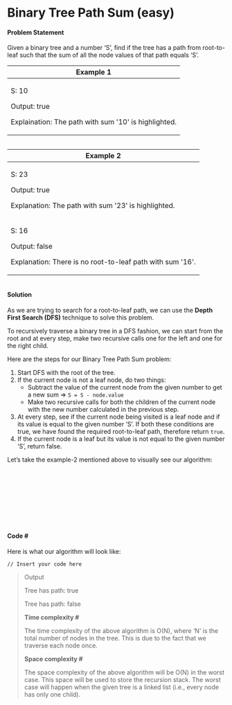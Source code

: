 # Binary Tree Path Sum (easy)

#### Problem Statement <a href="#problem-statement" id="problem-statement"></a>

Given a binary tree and a number ‘S’, find if the tree has a path from root-to-leaf such that the sum of all the node values of that path equals ‘S’.

| Example 1                                                                                  |
| ------------------------------------------------------------------------------------------ |
| <p>S: 10</p><p>Output: true</p><p>Explaination: The path with sum '10' is highlighted.</p> |

<figure><img src="../../.gitbook/assets/image (14).png" alt=""><figcaption></figcaption></figure>

| Example 2                                                                                        |
| ------------------------------------------------------------------------------------------------ |
| <p>S: 23</p><p>Output: true</p><p>Explanation: The path with sum '23' is highlighted.</p>        |
| <p>S: 16</p><p>Output: false</p><p>Explanation: There is no root-to-leaf path with sum '16'.</p> |

<figure><img src="../../.gitbook/assets/image (7).png" alt=""><figcaption></figcaption></figure>

#### Solution <a href="#solution" id="solution"></a>

As we are trying to search for a root-to-leaf path, we can use the **Depth First Search (DFS)** technique to solve this problem.

To recursively traverse a binary tree in a DFS fashion, we can start from the root and at every step, make two recursive calls one for the left and one for the right child.

Here are the steps for our Binary Tree Path Sum problem:

1. Start DFS with the root of the tree.
2. If the current node is not a leaf node, do two things:
   * Subtract the value of the current node from the given number to get a new sum => `S = S - node.value`
   * Make two recursive calls for both the children of the current node with the new number calculated in the previous step.
3. At every step, see if the current node being visited is a leaf node and if its value is equal to the given number ‘S’. If both these conditions are true, we have found the required root-to-leaf path, therefore return `true`.
4. If the current node is a leaf but its value is not equal to the given number ‘S’, return false.

Let’s take the example-2 mentioned above to visually see our algorithm:

<figure><img src="../../.gitbook/assets/image (5).png" alt=""><figcaption></figcaption></figure>

<figure><img src="../../.gitbook/assets/image (1).png" alt=""><figcaption></figcaption></figure>

<figure><img src="../../.gitbook/assets/image (13).png" alt=""><figcaption></figcaption></figure>

<figure><img src="../../.gitbook/assets/image (16).png" alt=""><figcaption></figcaption></figure>

<figure><img src="../../.gitbook/assets/image (8).png" alt=""><figcaption></figcaption></figure>

<figure><img src="../../.gitbook/assets/image (2).png" alt=""><figcaption></figcaption></figure>

<figure><img src="../../.gitbook/assets/image.png" alt=""><figcaption></figcaption></figure>

<figure><img src="../../.gitbook/assets/image (12).png" alt=""><figcaption></figcaption></figure>

<figure><img src="../../.gitbook/assets/image (10).png" alt=""><figcaption></figcaption></figure>

<figure><img src="../../.gitbook/assets/image (3).png" alt=""><figcaption></figcaption></figure>

#### Code # <a href="#code" id="code"></a>

Here is what our algorithm will look like:

```
// Insert your code here
```

> Output
>
> Tree has path: true&#x20;
>
> Tree has path: false
>
>
>
> **Time complexity #**
>
> The time complexity of the above algorithm is O(N), where ‘N’ is the total number of nodes in the tree. This is due to the fact that we traverse each node once.
>
> **Space complexity #**
>
> The space complexity of the above algorithm will be O(N) in the worst case. This space will be used to store the recursion stack. The worst case will happen when the given tree is a linked list (i.e., every node has only one child).
